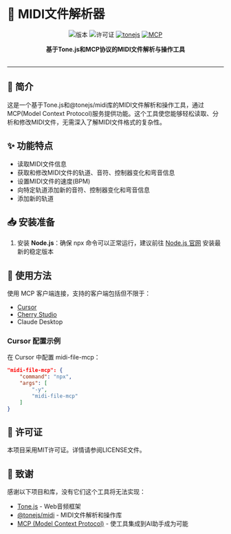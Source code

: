 # 🎵 MIDI文件解析器

<div align="center">
  
![版本](https://img.shields.io/badge/版本-0.1.0-blue)
![许可证](https://img.shields.io/badge/许可证-MIT-green)
[![tonejs](https://img.shields.io/badge/tonejs-midi-orange)](https://github.com/Tonejs/Midi)
[![MCP](https://img.shields.io/badge/MCP-ModelContextProtocol-purple)](https://modelcontextprotocol.ai/)

</div>

<div align="center">
  <strong>基于Tone.js和MCP协议的MIDI文件解析与操作工具</strong>
</div>

<br>

---

## 📖 简介

这是一个基于Tone.js和@tonejs/midi库的MIDI文件解析和操作工具，通过MCP(Model Context Protocol)服务提供功能。这个工具使您能够轻松读取、分析和修改MIDI文件，无需深入了解MIDI文件格式的复杂性。

## ✨ 功能特点

- 读取MIDI文件信息
- 获取和修改MIDI文件的轨道、音符、控制器变化和弯音信息
- 设置MIDI文件的速度(BPM)
- 向特定轨道添加新的音符、控制器变化和弯音信息
- 添加新的轨道

## 📥 安装准备
1. 安装 **Node.js**：确保 npx 命令可以正常运行，建议前往 [Node.js 官网](https://nodejs.org/) 安装最新的稳定版本

## 🔧 使用方法
使用 MCP 客户端连接，支持的客户端包括但不限于：
   - [Cursor](https://www.cursor.com)
   - [Cherry Studio](https://github.com/CherryHQ/cherry-studio)
   - Claude Desktop

### Cursor 配置示例

在 Cursor 中配置 midi-file-mcp：

```json
"midi-file-mcp": {
    "command": "npx",
    "args": [
        "-y",
        "midi-file-mcp"
    ]
}
```

## 📄 许可证

本项目采用MIT许可证。详情请参阅LICENSE文件。

## 🙏 致谢

感谢以下项目和库，没有它们这个工具将无法实现：
- [Tone.js](https://tonejs.github.io/) - Web音频框架
- [@tonejs/midi](https://github.com/Tonejs/Midi) - MIDI文件解析和操作库
- [MCP (Model Context Protocol)](https://modelcontextprotocol.ai/) - 使工具集成到AI助手成为可能 